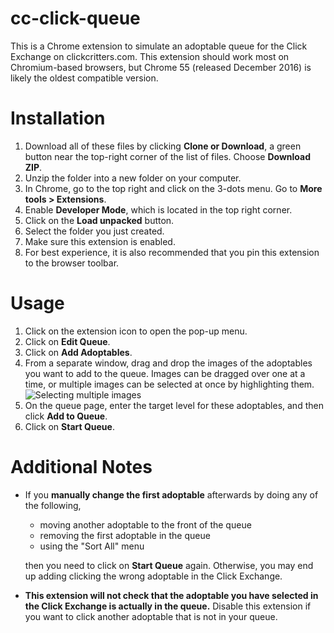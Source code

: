 # cc-click-queue
This is a Chrome extension to simulate an adoptable queue for the Click Exchange on clickcritters.com. This extension should work most on Chromium-based browsers, but Chrome 55 (released December 2016) is likely the oldest compatible version.
# Installation
1. Download all of these files by clicking **Clone or Download**, a green button near the top-right corner of the list of files. Choose **Download ZIP**.
2. Unzip the folder into a new folder on your computer.
3. In Chrome, go to the top right and click on the 3-dots menu. Go to **More tools > Extensions**.
4. Enable **Developer Mode**, which is located in the top right corner.
5. Click on the **Load unpacked** button.
6. Select the folder you just created.
7. Make sure this extension is enabled.
8. For best experience, it is also recommended that you pin this extension to the browser toolbar.
# Usage
1. Click on the extension icon to open the pop-up menu.
2. Click on **Edit Queue**.
3. Click on **Add Adoptables**.
4. From a separate window, drag and drop the images of the adoptables you want to add to the queue. Images can be dragged over one at a time, or multiple images can be selected at once by highlighting them.
![Selecting multiple images](/../screenshots/readme-img1.png?raw=true)
5. On the queue page, enter the target level for these adoptables, and then click **Add to Queue**.
6. Click on **Start Queue**.

# Additional Notes
* If you **manually change the first adoptable** afterwards by doing any of the following,
   * moving another adoptable to the front of the queue
   * removing the first adoptable in the queue
   * using the "Sort All" menu

  then you need to click on **Start Queue** again. Otherwise, you may end up adding clicking the wrong adoptable in the Click Exchange.
* **This extension will not check that the adoptable you have selected in the Click Exchange is actually in the queue.** Disable this extension if you want to click another adoptable that is not in your queue.

